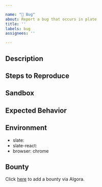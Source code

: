 ```yaml
---

name: "🚨 Bug"
about: Report a bug that occurs in plate
title: ''
labels: bug
assignees: ''

---
```


## Description



<!-- A clear and concise description of what the bug is. -->

## Steps to Reproduce



<!-- Provide a list of steps, a GIF, or a video demonstrating the issue. -->
<!-- To reproduce the behavior:
1. Go to '...'
2. Click on '....'
3. Scroll down to '....'
4. See the error -->

## Sandbox



<!-- 
[Link to CodeSandbox](https://codesandbox.io/s/rxo5rl?file=%2FApp.tsx)
Share a link to a CodeSandbox where the error can be reproduced. You can start from the
[base sandbox here](https://codesandbox.io/s/rxo5rl?file=%2FApp.tsx)
or refer to the examples too. -->

## Expected Behavior



<!-- A clear and concise description of what you expected to happen. It's often helpful to test the behavior of other editors like Google Docs, Medium, Notion, etc., to see how they handle the same issue. -->

## Environment

- slate: 
- slate-react: 
- browser: chrome

## Bounty

Click [here](https://console.algora.io/org/Udecode/bounties/new) to add a bounty via Algora.
